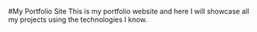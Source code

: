 #My Portfolio Site
This is my portfolio website and here I will showcase all my projects using the technologies I know.